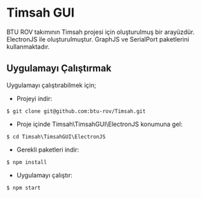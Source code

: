 # Timsah GUI
BTU ROV takımının Timsah projesi için oluşturulmuş bir arayüzdür. ElectronJS ile oluşturulmuştur. 
GraphJS ve SerialPort paketlerini kullanmaktadır.

## Uygulamayı Çalıştırmak
Uygulamayı çalıştırabilmek için;
- Projeyi indir:
```shell
$ git clone git@github.com:btu-rov/Timsah.git
```

- Proje içinde Timsah\TimsahGUI\ElectronJS konumuna gel:
```shell
$ cd Timsah\TimsahGUI\ElectronJS
```

- Gerekli paketleri indir:
```shell
$ npm install
```

- Uygulamayı çalıştır:
```shell
$ npm start
```
